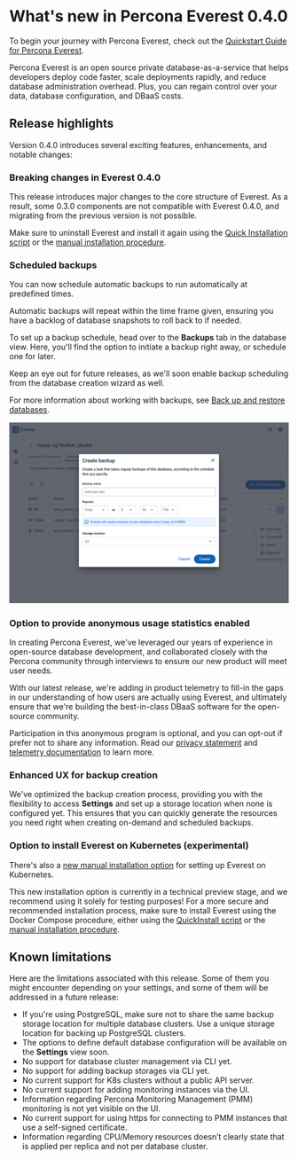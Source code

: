 # What's new in Percona Everest 0.4.0

To begin your journey with Percona Everest, check out the [Quickstart Guide for Percona Everest](../quickstart-guide/quick-install.md).

Percona Everest is an open source private database-as-a-service that helps developers deploy code faster, scale deployments rapidly, and reduce database administration overhead. Plus, you can regain control over your data, database configuration, and DBaaS costs.

## Release highlights

Version 0.4.0 introduces several exciting features, enhancements, and notable changes:

### Breaking changes in Everest 0.4.0

This release introduces major changes to the core structure of Everest. As a result, some 0.3.0 components are not compatible with Everest 0.4.0, and migrating from the previous version is not possible. 

Make sure to uninstall Everest and install it again using the [Quick Installation script](../quickstart-guide/qs-overview.md) or the [manual installation procedure](../install/SetupPrereqs.md). 

### Scheduled backups

You can now schedule automatic backups to run automatically at predefined times. 

Automatic backups will repeat within the time frame given, ensuring you have a backlog of database snapshots to roll back to if needed.

To set up a backup schedule, head over to the **Backups** tab in the database view. Here, you'll find the option to initiate a backup right away, or schedule one for later. 

Keep an eye out for future releases, as we'll soon enable backup scheduling from the database creation wizard as well.

For more information about working with backups, see [Back up and restore databases](../use/backupRestore.md).

![!image](../images/schedule_backups.png)


### Option to provide anonymous usage statistics enabled

In creating Percona Everest, we've leveraged our years of experience in open-source database development, and collaborated closely with the Percona community through interviews to ensure our new product will meet user needs.

With our latest release, we're adding in product telemetry to fill-in the gaps in our understanding of how users are actually using Everest, and ultimately ensure that we're building the best-in-class DBaaS software for the open-source community.

Participation in this anonymous program is optional, and you can opt-out if prefer not to share any information. 
Read our [privacy statement](https://www.percona.com/privacy-policy#h.e34c40q8sb1a) and [telemetry documentation](../reference/telemetry.md) to learn more.

### Enhanced UX for backup creation

We've optimized the backup creation process, providing you with the flexibility to access **Settings** and set up a storage location when none is configured yet.
This ensures that you can quickly generate the resources you need right when creating on-demand and scheduled backups.

### Option to install Everest on Kubernetes (experimental)

There's also a [new manual installation option](../install/installtoK8.md) for setting up Everest on Kubernetes. 

This new installation option is currently in a technical preview stage, and we recommend using it solely for testing purposes! For a more secure and recommended installation process, make sure to install Everest using the Docker Compose procedure, either using the [QuickInstall script](../install/quick-install) or the [manual installation procedure](../install/installUsingDocker).

## Known limitations

Here are the limitations associated with this release. Some of them you might encounter depending on your settings, and some of them will be addressed in a future release: 

- If you're using PostgreSQL, make sure not to share the same backup storage location for multiple database clusters. Use a unique storage location for backing up PostgreSQL clusters.
- The options to define default database configuration will be available on the **Settings** view soon.
- No support for database cluster management via CLI yet.
- No support for adding backup storages via CLI yet.
- No current support for K8s clusters without a public API server.
- No current support for adding monitoring instances via the UI. 
- Information regarding Percona Monitoring Management (PMM) monitoring is not yet visible on the UI.
- No current support for using https for connecting to PMM instances that use a self-signed certificate.
- Information regarding CPU/Memory resources doesn’t clearly state that is applied per replica and not per database cluster.